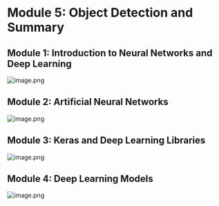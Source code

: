 

# Module 5: Object Detection and Summary
## Module 1: Introduction to Neural Networks and Deep Learning
![image.png](https://prod-files-secure.s3.us-west-2.amazonaws.com/03e82b26-cccb-4906-bb56-adabcbdc0655/a8d40bcb-c482-4026-8872-311e16b2dc63/image.png?X-Amz-Algorithm=AWS4-HMAC-SHA256&X-Amz-Content-Sha256=UNSIGNED-PAYLOAD&X-Amz-Credential=ASIAZI2LB466VM56YUZZ%2F20250206%2Fus-west-2%2Fs3%2Faws4_request&X-Amz-Date=20250206T231608Z&X-Amz-Expires=3600&X-Amz-Security-Token=IQoJb3JpZ2luX2VjEE8aCXVzLXdlc3QtMiJGMEQCIEiIYK2AkU6myO2ubI%2B0pUTZdJ8xw3crtplbLY0ImfWNAiACcv%2Ftb4Qw01j1ppF%2BwS6Xb6QBqGV3bwQY3k8%2BDymMwir%2FAwhoEAAaDDYzNzQyMzE4MzgwNSIMfDFtEU7qEXiJzXWGKtwD2Fa5R6zgsj09tSHKgLcJL8RVTElpMEhs%2BoeX6Tm8bdjNxCT%2BHoIZqKhNaT2l1xkcEAcdRGnnmpkZ8pO35NHiMTtJUWFkY93t92jdNTH7y0EOZAwIPQ0qsuXxLwqBJvXSk5fK01gxm%2BX1mxS7BqMlqiwTnjWANOU4RIzdIN7seOMzviTRiKmDjrNH1V6KCgzm7OKtwKG%2FwmE%2B7R9IfSykUnVqxZrlMWFj6t96jO%2Foruh9gOtV5cVlgNRkoV6cIFdvz92INcC7l2xVpakt%2BHg%2FKwewBZIX76nO%2BGd7rItlpx3nrvqrkWH9N8wRA3AVEYhFZgPQfQzMQ1aOhOzGdwGpv3UFWwN2JjMpWyjxzfAdleiwkYe2EKedHVEeb3g1Kkuv2YGP%2BwytyY%2BcLGE3Op2CF6sgScP2nkr3nxNX6VBepPsJSYrlzQdGO%2FGtpoVILZZ%2B4l1SK9aPzU4hkVtRygX55UZtOdyTh0rndinCN5ujUc6%2B6CVB4pEx0o%2FoMVQSuOrD7WHa3UtMX1dOZOShJUcRhPrxMzZ%2B%2FB962q29SPlbyxUHmSiMxRXw%2BmwlyL%2FaOJHxPePhTS2I%2B1NFH5sDuXQxlfJ%2F6DHK%2FjoE0LNY6XgSR62QFVxSuLoLl4whQ8swsP2UvQY6pgGM6t6Z62jNPj%2BMxxFTj0TpeCAPB3YId9UURrd68E3Jop4B0R1PrJkFaIzhij5gTfoRg9845bkHaQZeCCCasVbmC98TizE1%2FbQVPf25QHLUfdyfG1xQ1cAJOBxZf0xeSq9BBhgdgaDYXiNwSDaNQw855DnNkGM3YFKmsCodH9hxdyasnmpj%2F1mGmWQ31Ws9vecRB06dWHkSpv5r1skRJ7Dt0I4DZtIm&X-Amz-Signature=186728a0476ee378784f289fae4e03ef91b9b2b3a28c55c68e152eb00a0f91a6&X-Amz-SignedHeaders=host&x-id=GetObject)
## Module 2: Artificial Neural Networks
![image.png](https://prod-files-secure.s3.us-west-2.amazonaws.com/03e82b26-cccb-4906-bb56-adabcbdc0655/5157ca89-62da-41d9-a98f-6432b71047a9/image.png?X-Amz-Algorithm=AWS4-HMAC-SHA256&X-Amz-Content-Sha256=UNSIGNED-PAYLOAD&X-Amz-Credential=ASIAZI2LB466VM56YUZZ%2F20250206%2Fus-west-2%2Fs3%2Faws4_request&X-Amz-Date=20250206T231608Z&X-Amz-Expires=3600&X-Amz-Security-Token=IQoJb3JpZ2luX2VjEE8aCXVzLXdlc3QtMiJGMEQCIEiIYK2AkU6myO2ubI%2B0pUTZdJ8xw3crtplbLY0ImfWNAiACcv%2Ftb4Qw01j1ppF%2BwS6Xb6QBqGV3bwQY3k8%2BDymMwir%2FAwhoEAAaDDYzNzQyMzE4MzgwNSIMfDFtEU7qEXiJzXWGKtwD2Fa5R6zgsj09tSHKgLcJL8RVTElpMEhs%2BoeX6Tm8bdjNxCT%2BHoIZqKhNaT2l1xkcEAcdRGnnmpkZ8pO35NHiMTtJUWFkY93t92jdNTH7y0EOZAwIPQ0qsuXxLwqBJvXSk5fK01gxm%2BX1mxS7BqMlqiwTnjWANOU4RIzdIN7seOMzviTRiKmDjrNH1V6KCgzm7OKtwKG%2FwmE%2B7R9IfSykUnVqxZrlMWFj6t96jO%2Foruh9gOtV5cVlgNRkoV6cIFdvz92INcC7l2xVpakt%2BHg%2FKwewBZIX76nO%2BGd7rItlpx3nrvqrkWH9N8wRA3AVEYhFZgPQfQzMQ1aOhOzGdwGpv3UFWwN2JjMpWyjxzfAdleiwkYe2EKedHVEeb3g1Kkuv2YGP%2BwytyY%2BcLGE3Op2CF6sgScP2nkr3nxNX6VBepPsJSYrlzQdGO%2FGtpoVILZZ%2B4l1SK9aPzU4hkVtRygX55UZtOdyTh0rndinCN5ujUc6%2B6CVB4pEx0o%2FoMVQSuOrD7WHa3UtMX1dOZOShJUcRhPrxMzZ%2B%2FB962q29SPlbyxUHmSiMxRXw%2BmwlyL%2FaOJHxPePhTS2I%2B1NFH5sDuXQxlfJ%2F6DHK%2FjoE0LNY6XgSR62QFVxSuLoLl4whQ8swsP2UvQY6pgGM6t6Z62jNPj%2BMxxFTj0TpeCAPB3YId9UURrd68E3Jop4B0R1PrJkFaIzhij5gTfoRg9845bkHaQZeCCCasVbmC98TizE1%2FbQVPf25QHLUfdyfG1xQ1cAJOBxZf0xeSq9BBhgdgaDYXiNwSDaNQw855DnNkGM3YFKmsCodH9hxdyasnmpj%2F1mGmWQ31Ws9vecRB06dWHkSpv5r1skRJ7Dt0I4DZtIm&X-Amz-Signature=0d77d493411b5cbc1cda115a951fd469abb61e10b98f8711895f4be69866c418&X-Amz-SignedHeaders=host&x-id=GetObject)
## Module 3: Keras and Deep Learning Libraries
![image.png](https://prod-files-secure.s3.us-west-2.amazonaws.com/03e82b26-cccb-4906-bb56-adabcbdc0655/5089ce50-05f1-470d-ad42-42503bf1df5f/image.png?X-Amz-Algorithm=AWS4-HMAC-SHA256&X-Amz-Content-Sha256=UNSIGNED-PAYLOAD&X-Amz-Credential=ASIAZI2LB466VM56YUZZ%2F20250206%2Fus-west-2%2Fs3%2Faws4_request&X-Amz-Date=20250206T231608Z&X-Amz-Expires=3600&X-Amz-Security-Token=IQoJb3JpZ2luX2VjEE8aCXVzLXdlc3QtMiJGMEQCIEiIYK2AkU6myO2ubI%2B0pUTZdJ8xw3crtplbLY0ImfWNAiACcv%2Ftb4Qw01j1ppF%2BwS6Xb6QBqGV3bwQY3k8%2BDymMwir%2FAwhoEAAaDDYzNzQyMzE4MzgwNSIMfDFtEU7qEXiJzXWGKtwD2Fa5R6zgsj09tSHKgLcJL8RVTElpMEhs%2BoeX6Tm8bdjNxCT%2BHoIZqKhNaT2l1xkcEAcdRGnnmpkZ8pO35NHiMTtJUWFkY93t92jdNTH7y0EOZAwIPQ0qsuXxLwqBJvXSk5fK01gxm%2BX1mxS7BqMlqiwTnjWANOU4RIzdIN7seOMzviTRiKmDjrNH1V6KCgzm7OKtwKG%2FwmE%2B7R9IfSykUnVqxZrlMWFj6t96jO%2Foruh9gOtV5cVlgNRkoV6cIFdvz92INcC7l2xVpakt%2BHg%2FKwewBZIX76nO%2BGd7rItlpx3nrvqrkWH9N8wRA3AVEYhFZgPQfQzMQ1aOhOzGdwGpv3UFWwN2JjMpWyjxzfAdleiwkYe2EKedHVEeb3g1Kkuv2YGP%2BwytyY%2BcLGE3Op2CF6sgScP2nkr3nxNX6VBepPsJSYrlzQdGO%2FGtpoVILZZ%2B4l1SK9aPzU4hkVtRygX55UZtOdyTh0rndinCN5ujUc6%2B6CVB4pEx0o%2FoMVQSuOrD7WHa3UtMX1dOZOShJUcRhPrxMzZ%2B%2FB962q29SPlbyxUHmSiMxRXw%2BmwlyL%2FaOJHxPePhTS2I%2B1NFH5sDuXQxlfJ%2F6DHK%2FjoE0LNY6XgSR62QFVxSuLoLl4whQ8swsP2UvQY6pgGM6t6Z62jNPj%2BMxxFTj0TpeCAPB3YId9UURrd68E3Jop4B0R1PrJkFaIzhij5gTfoRg9845bkHaQZeCCCasVbmC98TizE1%2FbQVPf25QHLUfdyfG1xQ1cAJOBxZf0xeSq9BBhgdgaDYXiNwSDaNQw855DnNkGM3YFKmsCodH9hxdyasnmpj%2F1mGmWQ31Ws9vecRB06dWHkSpv5r1skRJ7Dt0I4DZtIm&X-Amz-Signature=965056b76e4cd475cbb0f4d78a97a2f8e20bcd0755ae01c9cba92f7a0e32e1aa&X-Amz-SignedHeaders=host&x-id=GetObject)
## Module 4: Deep Learning Models
![image.png](https://prod-files-secure.s3.us-west-2.amazonaws.com/03e82b26-cccb-4906-bb56-adabcbdc0655/4e22fcb0-cfbc-4d28-b961-b9b8fde071f0/image.png?X-Amz-Algorithm=AWS4-HMAC-SHA256&X-Amz-Content-Sha256=UNSIGNED-PAYLOAD&X-Amz-Credential=ASIAZI2LB466VM56YUZZ%2F20250206%2Fus-west-2%2Fs3%2Faws4_request&X-Amz-Date=20250206T231608Z&X-Amz-Expires=3600&X-Amz-Security-Token=IQoJb3JpZ2luX2VjEE8aCXVzLXdlc3QtMiJGMEQCIEiIYK2AkU6myO2ubI%2B0pUTZdJ8xw3crtplbLY0ImfWNAiACcv%2Ftb4Qw01j1ppF%2BwS6Xb6QBqGV3bwQY3k8%2BDymMwir%2FAwhoEAAaDDYzNzQyMzE4MzgwNSIMfDFtEU7qEXiJzXWGKtwD2Fa5R6zgsj09tSHKgLcJL8RVTElpMEhs%2BoeX6Tm8bdjNxCT%2BHoIZqKhNaT2l1xkcEAcdRGnnmpkZ8pO35NHiMTtJUWFkY93t92jdNTH7y0EOZAwIPQ0qsuXxLwqBJvXSk5fK01gxm%2BX1mxS7BqMlqiwTnjWANOU4RIzdIN7seOMzviTRiKmDjrNH1V6KCgzm7OKtwKG%2FwmE%2B7R9IfSykUnVqxZrlMWFj6t96jO%2Foruh9gOtV5cVlgNRkoV6cIFdvz92INcC7l2xVpakt%2BHg%2FKwewBZIX76nO%2BGd7rItlpx3nrvqrkWH9N8wRA3AVEYhFZgPQfQzMQ1aOhOzGdwGpv3UFWwN2JjMpWyjxzfAdleiwkYe2EKedHVEeb3g1Kkuv2YGP%2BwytyY%2BcLGE3Op2CF6sgScP2nkr3nxNX6VBepPsJSYrlzQdGO%2FGtpoVILZZ%2B4l1SK9aPzU4hkVtRygX55UZtOdyTh0rndinCN5ujUc6%2B6CVB4pEx0o%2FoMVQSuOrD7WHa3UtMX1dOZOShJUcRhPrxMzZ%2B%2FB962q29SPlbyxUHmSiMxRXw%2BmwlyL%2FaOJHxPePhTS2I%2B1NFH5sDuXQxlfJ%2F6DHK%2FjoE0LNY6XgSR62QFVxSuLoLl4whQ8swsP2UvQY6pgGM6t6Z62jNPj%2BMxxFTj0TpeCAPB3YId9UURrd68E3Jop4B0R1PrJkFaIzhij5gTfoRg9845bkHaQZeCCCasVbmC98TizE1%2FbQVPf25QHLUfdyfG1xQ1cAJOBxZf0xeSq9BBhgdgaDYXiNwSDaNQw855DnNkGM3YFKmsCodH9hxdyasnmpj%2F1mGmWQ31Ws9vecRB06dWHkSpv5r1skRJ7Dt0I4DZtIm&X-Amz-Signature=43d3eb4ad5bd8a0c8e099eb2ea2564646f229fd789608085cf67f27c72eb10a3&X-Amz-SignedHeaders=host&x-id=GetObject)